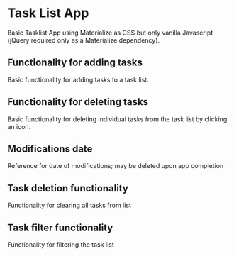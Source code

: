 # Task List App

Basic Tasklist App using Materialize as CSS but only vanilla Javascript (jQuery required only as a Materialize dependency).

## Functionality for adding tasks
Basic functionality for adding tasks to a task list.

## Functionality for deleting tasks
Basic functionality for deleting individual tasks from the task list by clicking an icon.

## Modifications date
Reference for date of modifications; may be deleted upon app completion

## Task deletion functionality
Functionality for clearing all tasks from list

## Task filter functionality
Functionality for filtering the task list